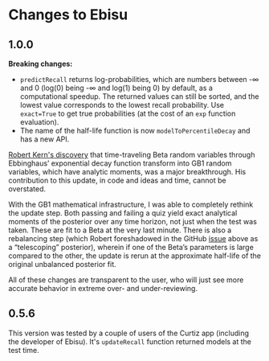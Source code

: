 # Changes to Ebisu

## 1.0.0
**Breaking changes:**
- `predictRecall` returns log-probabilities, which are numbers between -∞ and 0 (log(0) being -∞ and log(1) being 0) by default, as a computational speedup. The returned values can still be sorted, and the lowest value corresponds to the lowest recall probability. Use `exact=True` to get true probabilities (at the cost of an `exp` function evaluation).
- The name of the half-life function is now `modelToPercentileDecay` and has a new API.

[Robert Kern's discovery](https://github.com/fasiha/ebisu/issues/5) that time-traveling Beta random variables through Ebbinghaus’ exponential decay function transform into GB1 random variables, which have analytic moments, was a major breakthrough. His contribution to this update, in code and ideas and time, cannot be overstated.

With the GB1 mathematical infrastructure, I was able to completely rethink the update step. Both passing and failing a quiz yield exact analytical moments of the posterior over any time horizon, not just when the test was taken. These are fit to a Beta at the very last minute. There is also a rebalancing step (which Robert foreshadowed in the GitHub [issue](https://github.com/fasiha/ebisu/issues/5) above as a “telescoping” posterior), wherein if one of the Beta’s parameters is large compared to the other, the update is rerun at the approximate half-life of the original unbalanced posterior fit.

All of these changes are transparent to the user, who will just see more accurate behavior in extreme over- and under-reviewing.

## 0.5.6
This version was tested by a couple of users of the Curtiz app (including the developer of Ebisu). It's `updateRecall` function returned models at the test time.